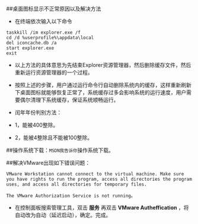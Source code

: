 ##桌面图标显示不正常原因以及解决方法
- 在终端依次输入以下命令

```
taskkill /im explorer.exe /f
cd /d %userprofile%\appdata\local
del iconcache.db /a
start explorer.exe
exit
```

- 以上方法的具体意思为先结束Explorer资源管理器，然后删除缓存文件，然后重新运行资源管理器的一个过程。

- 按照上述的步骤，用户通过运行命令行自动删除系统内的缓存，这样重新刷新下桌面图标就能够恢复正常了，系统缓存过多会影响系统的运行速度，用户需要偶尔清理下系统缓存，保证系统顺畅运行。

- 闰年年份判别方法： 
- 1，能被400整除。
- 2，能被4整除且不能被100整除。

##操作系统下载：`MSDN我告诉你`操作系统下载。

##解决VMware出现如下错误问题：
```
VMware Workstation cannot connect to the virtual machine. Make sure you have rights to run the program, access all directories the program uses, and access all directories for temporary files.

The VMware Authorization Service is not running。
```
- 在控制面板搜索管理工具，双击 **服务** 再双击 **VMware Autheffication** ，将自动改为自动（延迟启动），确定。完成。
